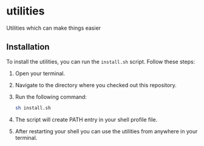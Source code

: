 # utilities
Utilities which can make things easier

## Installation

To install the utilities, you can run the `install.sh` script. Follow these steps:

1. Open your terminal.
2. Navigate to the directory where you checked out this repository.
3. Run the following command:

    ```sh
    sh install.sh
    ```
4. The script will create PATH entry in your shell profile file.
5. After restarting your shell you can use the utilities from anywhere in your terminal.
